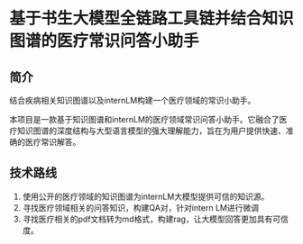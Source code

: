 # 基于书生大模型全链路工具链并结合知识图谱的医疗常识问答小助手
## 简介
结合疾病相关知识图谱以及internLM构建一个医疗领域的常识小助手。

本项目是一款基于知识图谱和internLM的医疗领域常识问答小助手。它融合了医疗知识图谱的深度结构与大型语言模型的强大理解能力，旨在为用户提供快速、准确的医疗常识解答。
## 技术路线
1. 使用公开的医疗领域的知识图谱为internLM大模型提供可信的知识源。
2. 寻找医疗领域相关的问答知识，构建QA对，针对intern LM进行微调
3. 寻找医疗相关的pdf文档转为md格式，构建rag，让大模型回答更加具有可信度。

